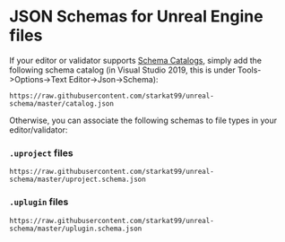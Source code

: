 # JSON Schemas for Unreal Engine files

If your editor or validator supports [Schema Catalogs](https://www.schemastore.org/json/), simply add the
following schema catalog (in Visual Studio 2019, this is under Tools->Options->Text Editor->Json->Schema):

```
https://raw.githubusercontent.com/starkat99/unreal-schema/master/catalog.json
```

Otherwise, you can associate the following schemas to file types in your editor/validator:

### `.uproject` files

```
https://raw.githubusercontent.com/starkat99/unreal-schema/master/uproject.schema.json
```

### `.uplugin` files

```
https://raw.githubusercontent.com/starkat99/unreal-schema/master/uplugin.schema.json
```